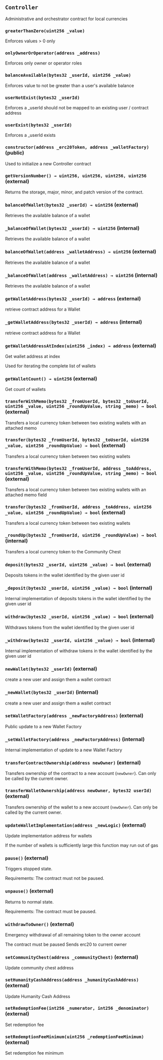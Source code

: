 ## `Controller`



Administrative and orchestrator contract for local currencies



### `greaterThanZero(uint256 _value)`

Enforces values > 0 only



### `onlyOwnerOrOperator(address _address)`

Enforces only owner or operator roles



### `balanceAvailable(bytes32 _userId, uint256 _value)`

Enforces value to not be greater than a user's available balance



### `userNotExist(bytes32 _userId)`

Enforces a _userId should not be mapped to an existing user / contract address



### `userExist(bytes32 _userId)`

Enforces a _userId exists




### `constructor(address _erc20Token, address _walletFactory)` (public)

Used to initialize a new Controller contract





### `getVersionNumber() → uint256, uint256, uint256, uint256` (external)

Returns the storage, major, minor, and patch version of the contract.




### `balanceOfWallet(bytes32 _userId) → uint256` (external)

Retrieves the available balance of a wallet





### `_balanceOfWallet(bytes32 _userId) → uint256` (internal)

Retrieves the available balance of a wallet





### `balanceOfWallet(address _walletAddress) → uint256` (external)

Retrieves the available balance of a wallet





### `_balanceOfWallet(address _walletAddress) → uint256` (internal)

Retrieves the available balance of a wallet





### `getWalletAddress(bytes32 _userId) → address` (external)

retrieve contract address for a Wallet





### `_getWalletAddress(bytes32 _userId) → address` (internal)

retrieve contract address for a Wallet





### `getWalletAddressAtIndex(uint256 _index) → address` (external)

Get wallet address at index


Used for iterating the complete list of wallets


### `getWalletCount() → uint256` (external)

Get count of wallets




### `transferWithMemo(bytes32 _fromUserId, bytes32 _toUserId, uint256 _value, uint256 _roundUpValue, string _memo) → bool` (external)

Transfers a local currency token between two existing wallets with an attached memo





### `transfer(bytes32 _fromUserId, bytes32 _toUserId, uint256 _value, uint256 _roundUpValue) → bool` (external)

Transfers a local currency token between two existing wallets





### `transferWithMemo(bytes32 _fromUserId, address _toAddress, uint256 _value, uint256 _roundUpValue, string _memo) → bool` (external)

Transfers a local currency token between two existing wallets with an attached memo field





### `transfer(bytes32 _fromUserId, address _toAddress, uint256 _value, uint256 _roundUpValue) → bool` (external)

Transfers a local currency token between two existing wallets





### `_roundUp(bytes32 _fromUserId, uint256 _roundUpValue) → bool` (internal)

Transfers a local currency token to the Community Chest





### `deposit(bytes32 _userId, uint256 _value) → bool` (external)

Deposits tokens in the wallet identified by the given user id





### `_deposit(bytes32 _userId, uint256 _value) → bool` (internal)

Internal implementation of deposits tokens in the wallet identified by the given user id





### `withdraw(bytes32 _userId, uint256 _value) → bool` (external)

Withdraws tokens from the wallet identified by the given user id





### `_withdraw(bytes32 _userId, uint256 _value) → bool` (internal)

Internal implementation of withdraw tokens in the wallet identified by the given user id





### `newWallet(bytes32 _userId)` (external)

create a new user and assign them a wallet contract





### `_newWallet(bytes32 _userId)` (internal)

create a new user and assign them a wallet contract





### `setWalletFactory(address _newFactoryAddress)` (external)

Public update to a new Wallet Factory





### `_setWalletFactory(address _newFactoryAddress)` (internal)

Internal implementation of update to a new Wallet Factory





### `transferContractOwnership(address newOwner)` (external)

Transfers ownership of the contract to a new account (`newOwner`).
Can only be called by the current owner.






### `transferWalletOwnership(address newOwner, bytes32 userId)` (external)

Transfers ownership of the wallet to a new account (`newOwner`).
Can only be called by the current owner.






### `updateWalletImplementation(address _newLogic)` (external)

Update implementation address for wallets



If the number of wallets is sufficiently large this
     function may run out of gas


### `pause()` (external)

Triggers stopped state.



Requirements: The contract must not be paused.

### `unpause()` (external)

Returns to normal state.



Requirements: The contract must be paused.

### `withdrawToOwner()` (external)

Emergency withdrawal of all remaining token to the owner account



The contract must be paused
Sends erc20 to current owner

### `setCommunityChest(address _communityChest)` (external)

Update community chest address





### `setHumanityCashAddress(address _humanityCashAddress)` (external)

Update Humanity Cash Address





### `setRedemptionFee(int256 _numerator, int256 _denominator)` (external)

Set redemption fee





### `setRedemptionFeeMinimum(uint256 _redemptionFeeMinimum)` (external)

Set redemption fee minimum








